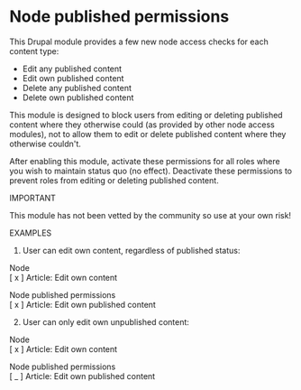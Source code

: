 # Node published permissions

This Drupal module provides a few new node access checks for each content type:

* Edit any published content
* Edit own published content
* Delete any published content
* Delete own published content

This module is designed to block users from editing or deleting published content where they otherwise could (as provided by other node access modules), not to allow them to edit or delete published content where they otherwise couldn't.

After enabling this module, activate these permissions for all roles where you wish to maintain status quo (no effect). Deactivate these permissions to prevent roles from editing or deleting published content.

IMPORTANT

This module has not been vetted by the community so use at your own risk!

EXAMPLES

1. User can edit own content, regardless of published status:

  Node  
  [ x ] Article: Edit own content

  Node published permissions  
  [ x ] Article: Edit own published content

2. User can only edit own unpublished content:

  Node  
  [ x ] Article: Edit own content

  Node published permissions  
  [ _ ] Article: Edit own published content
